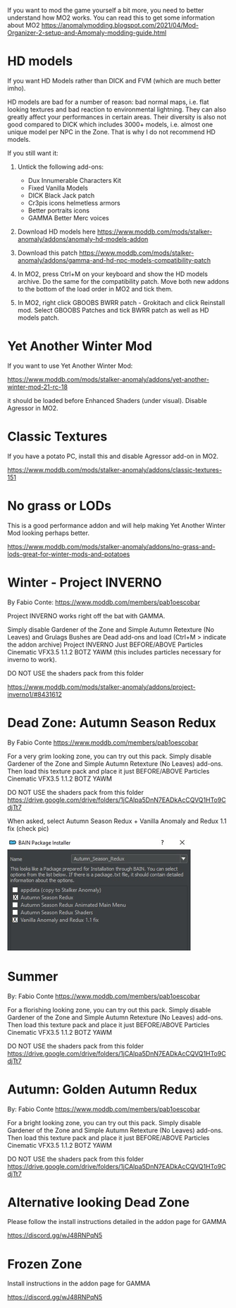 If you want to mod the game yourself a bit more, you need to better understand how MO2 works. You can read this to get some information about MO2 https://anomalymodding.blogspot.com/2021/04/Mod-Organizer-2-setup-and-Amomaly-modding-guide.html

# HD models

If you want HD Models rather than DICK and FVM (which are much better imho).

HD models are bad for a number of reason: bad normal maps, i.e. flat looking textures and bad reaction to environmental lightning. They can also greatly affect your performances in certain areas. Their diversity is also not good compared to DICK which includes 3000+ models, i.e. almost one unique model per NPC in the Zone. That is why I do not recommend HD models.

If you still want it:

1. Untick the following add-ons:
   - Dux Innumerable Characters Kit
   - Fixed Vanilla Models
   - DICK Black Jack patch
   - Cr3pis icons helmetless armors
   - Better portraits icons
   - GAMMA Better Merc voices

2. Download HD models here https://www.moddb.com/mods/stalker-anomaly/addons/anomaly-hd-models-addon

3. Download this patch https://www.moddb.com/mods/stalker-anomaly/addons/gamma-and-hd-npc-models-compatibility-patch

4. In MO2, press Ctrl+M on your keyboard and show the HD models archive. Do the same for the compatibility patch. Move both new addons to the bottom of the load order in MO2 and tick them.

5. In MO2, right click GBOOBS BWRR patch - Grokitach and click Reinstall mod. Select GBOOBS Patches and tick BWRR patch as well as HD models patch. 

# Yet Another Winter Mod

If you want to use Yet Another Winter Mod:

https://www.moddb.com/mods/stalker-anomaly/addons/yet-another-winter-mod-21-rc-18

it should be loaded before Enhanced Shaders (under visual). Disable Agressor in MO2. 

# Classic Textures

If you have a potato PC, install this and disable Agressor add-on in MO2.

https://www.moddb.com/mods/stalker-anomaly/addons/classic-textures-151

# No grass or LODs

This is a good performance addon and will help making Yet Another Winter Mod looking perhaps better.

https://www.moddb.com/mods/stalker-anomaly/addons/no-grass-and-lods-great-for-winter-mods-and-potatoes 

# Winter - Project INVERNO
By Fabio Conte: https://www.moddb.com/members/pab1oescobar

Project INVERNO works right off the bat with GAMMA.

Simply disable Gardener of the Zone and Simple Autumn Retexture (No Leaves) and Grulags Bushes are Dead add-ons and load (Ctrl+M > indicate the addon archive) Project INVERNO Just BEFORE/ABOVE  Particles Cinematic VFX3.5 1.1.2 BOTZ YAWM (this includes particles necessary for inverno to work).

DO NOT USE the shaders pack from this folder

https://www.moddb.com/mods/stalker-anomaly/addons/project-inverno1/#8431612 

# Dead Zone: Autumn Season Redux
By Fabio Conte https://www.moddb.com/members/pab1oescobar

For a very grim looking zone, you can try out this pack. Simply disable Gardener of the Zone and Simple Autumn Retexture (No Leaves) add-ons. Then load this texture pack and place it just BEFORE/ABOVE Particles Cinematic VFX3.5 1.1.2 BOTZ YAWM

DO NOT USE the shaders pack from this folder
https://drive.google.com/drive/folders/1jCAlpa5DnN7EADkAcCQVQ1HTo9CdjTt7

When asked, select Autumn Season Redux + Vanilla Anomaly and Redux 1.1 fix (check pic)

![grim-zone-install](./assets/grim-zone-install.png)

# Summer
By: Fabio Conte https://www.moddb.com/members/pab1oescobar

For a florishing looking zone, you can try out this pack. Simply disable Gardener of the Zone and Simple Autumn Retexture (No Leaves) add-ons. Then load this texture pack and place it just BEFORE/ABOVE Particles Cinematic VFX3.5 1.1.2 BOTZ YAWM

DO NOT USE the shaders pack from this folder
https://drive.google.com/drive/folders/1jCAlpa5DnN7EADkAcCQVQ1HTo9CdjTt7 

# Autumn: Golden Autumn Redux
By: Fabio Conte https://www.moddb.com/members/pab1oescobar

For a bright looking zone, you can try out this pack. Simply disable Gardener of the Zone and Simple Autumn Retexture (No Leaves) add-ons. Then load this texture pack and place it just BEFORE/ABOVE Particles Cinematic VFX3.5 1.1.2 BOTZ YAWM

DO NOT USE the shaders pack from this folder
https://drive.google.com/drive/folders/1jCAlpa5DnN7EADkAcCQVQ1HTo9CdjTt7 

# Alternative looking Dead Zone

Please follow the install instructions detailed in the addon page for GAMMA

https://discord.gg/wJ48RNPqN5 

# Frozen Zone

Install instructions in the addon page for GAMMA

https://discord.gg/wJ48RNPqN5 

